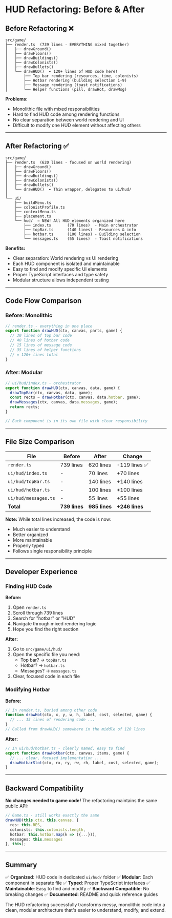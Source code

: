 # HUD Refactoring: Before & After

## Before Refactoring ❌

```
src/game/
├── render.ts  (739 lines - EVERYTHING mixed together)
│   ├── drawGround()
│   ├── drawFloors()
│   ├── drawBuildings()
│   ├── drawColonists()
│   ├── drawBullets()
│   └── drawHUD()  ← 120+ lines of HUD code here!
│       ├── Top bar rendering (resources, time, colonists)
│       ├── Hotbar rendering (building selection 1-9)
│       ├── Message rendering (toast notifications)
│       └── Helper functions (pill, drawHot, drawMsg)
```

**Problems:**
- Monolithic file with mixed responsibilities
- Hard to find HUD code among rendering functions
- No clear separation between world rendering and UI
- Difficult to modify one HUD element without affecting others

---

## After Refactoring ✅

```
src/game/
├── render.ts  (620 lines - focused on world rendering)
│   ├── drawGround()
│   ├── drawFloors()
│   ├── drawBuildings()
│   ├── drawColonists()
│   ├── drawBullets()
│   └── drawHUD()  ← Thin wrapper, delegates to ui/hud/
│
└── ui/
    ├── buildMenu.ts
    ├── colonistProfile.ts
    ├── contextMenu.ts
    ├── placement.ts
    └── hud/  ← NEW! All HUD elements organized here
        ├── index.ts       (70 lines)  - Main orchestrator
        ├── topBar.ts      (140 lines) - Resources & info
        ├── hotbar.ts      (100 lines) - Building selection
        └── messages.ts    (55 lines)  - Toast notifications
```

**Benefits:**
- Clear separation: World rendering vs UI rendering
- Each HUD component is isolated and maintainable
- Easy to find and modify specific UI elements
- Proper TypeScript interfaces and type safety
- Modular structure allows independent testing

---

## Code Flow Comparison

### Before: Monolithic

```typescript
// render.ts - everything in one place
export function drawHUD(ctx, canvas, parts, game) {
  // 30 lines of top bar code
  // 40 lines of hotbar code
  // 15 lines of message code
  // 35 lines of helper functions
  // = 120+ lines total
}
```

### After: Modular

```typescript
// ui/hud/index.ts - orchestrator
export function drawHUD(ctx, canvas, data, game) {
  drawTopBar(ctx, canvas, data, game);
  const rects = drawHotbar(ctx, canvas, data.hotbar, game);
  drawMessages(ctx, canvas, data.messages, game);
  return rects;
}

// Each component is in its own file with clear responsibility
```

---

## File Size Comparison

| File | Before | After | Change |
|------|--------|-------|--------|
| `render.ts` | 739 lines | 620 lines | -119 lines ✅ |
| `ui/hud/index.ts` | - | 70 lines | +70 lines |
| `ui/hud/topBar.ts` | - | 140 lines | +140 lines |
| `ui/hud/hotbar.ts` | - | 100 lines | +100 lines |
| `ui/hud/messages.ts` | - | 55 lines | +55 lines |
| **Total** | **739 lines** | **985 lines** | **+246 lines** |

**Note:** While total lines increased, the code is now:
- Much easier to understand
- Better organized
- More maintainable
- Properly typed
- Follows single responsibility principle

---

## Developer Experience

### Finding HUD Code

**Before:**
1. Open `render.ts`
2. Scroll through 739 lines
3. Search for "hotbar" or "HUD"
4. Navigate through mixed rendering logic
5. Hope you find the right section

**After:**
1. Go to `src/game/ui/hud/`
2. Open the specific file you need:
   - Top bar? → `topBar.ts`
   - Hotbar? → `hotbar.ts`
   - Messages? → `messages.ts`
3. Clear, focused code in each file

### Modifying Hotbar

**Before:**
```typescript
// In render.ts, buried among other code
function drawHot(ctx, x, y, w, h, label, cost, selected, game) {
  // ... 15 lines of rendering code ...
}
// Called from drawHUD() somewhere in the middle of 120 lines
```

**After:**
```typescript
// In ui/hud/hotbar.ts - clearly named, easy to find
export function drawHotbar(ctx, canvas, items, game) {
  // ... clear, focused implementation ...
  drawHotbarSlot(ctx, rx, ry, rw, rh, label, cost, selected, game);
}
```

---

## Backward Compatibility

**No changes needed to game code!** The refactoring maintains the same public API:

```typescript
// Game.ts - still works exactly the same
drawHUD(this.ctx, this.canvas, {
  res: this.RES,
  colonists: this.colonists.length,
  hotbar: this.hotbar.map(k => ({...})),
  messages: this.messages
}, this);
```

---

## Summary

✅ **Organized**: HUD code in dedicated `ui/hud/` folder
✅ **Modular**: Each component in separate file
✅ **Typed**: Proper TypeScript interfaces
✅ **Maintainable**: Easy to find and modify
✅ **Backward Compatible**: No breaking changes
✅ **Documented**: README and quick reference guides

The HUD refactoring successfully transforms messy, monolithic code into a clean, modular architecture that's easier to understand, modify, and extend.
